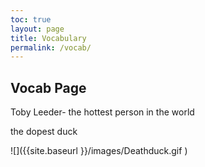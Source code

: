 ```yaml
---
toc: true
layout: page
title: Vocabulary
permalink: /vocab/
---
```


## Vocab Page

Toby Leeder- the hottest person in the world

the dopest duck

![]({{site.baseurl }}/images/Deathduck.gif )
